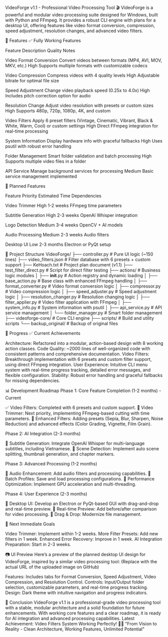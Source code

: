 VideoForge v1.1 - Professional Video Processing Tool 🎬
VideoForge is a powerful and modular video processing suite designed for Windows, built with Python and FFmpeg. It provides a robust CLI engine with plans for a desktop UI, offering features like video format conversion, compression, speed adjustment, resolution changes, and advanced video filters.

🎯 Features
✅ Fully Working Features



Feature
Description
Quality
Notes



Video Format Conversion
Convert videos between formats (MP4, AVI, MOV, MKV, etc.)
High
Supports multiple formats with customizable codecs


Video Compression
Compress videos with 4 quality levels
High
Adjustable bitrate for optimal file size


Speed Adjustment
Change video playback speed (0.25x to 4.0x)
High
Includes pitch correction option for audio


Resolution Change
Adjust video resolution with presets or custom sizes
High
Supports 480p, 720p, 1080p, 4K, and custom


Video Filters
Apply 6 preset filters (Vintage, Cinematic, Vibrant, Black & White, Warm, Cool) or custom settings
High
Direct FFmpeg integration for real-time processing


System Information
Display hardware info with graceful fallbacks
High
Uses psutil with robust error handling


Folder Management
Smart folder validation and batch processing
High
Supports multiple video files in a folder


API Service
Manage background services for processing
Medium
Basic service management implemented


🚧 Planned Features



Feature
Priority
Estimated Time
Dependencies



Video Trimmer
High
1-2 weeks
FFmpeg time parameters


Subtitle Generation
High
2-3 weeks
OpenAI Whisper integration


Logo Detection
Medium
3-4 weeks
OpenCV + AI models


Audio Processing
Medium
2-3 weeks
Audio filters


Desktop UI
Low
2-3 months
Electron or PyQt setup



📁 Project Structure
VideoForge/
├── controller.py                           # Pure UI logic (~150 lines)
├── video_filters.json                     # Filter database with 6 presets + custom support
├── KeHoach.txt                            # Project plan document (v1.1)
├── test_filter_direct.py                   # Script for direct filter testing
├── actions/                               # Business logic modules
│   ├── __init__.py                        # Action registry and dynamic loading
│   ├── base_action.py                     # Base class with enhanced FFmpeg handling
│   ├── format_converter.py                # Video format conversion logic
│   ├── compressor.py                      # Video compression logic
│   ├── speed_adjuster.py                  # Speed adjustment logic
│   ├── resolution_changer.py              # Resolution changing logic
│   ├── filter_applier.py                  # Video filter application with FFmpeg
│   ├── system_info.py                     # System information with psutil
│   ├── api_service.py                     # API service management
│   └── folder_manager.py                  # Smart folder management
├── videoforge-core/                       # Core CLI engine
├── scripts/                               # Build and utility scripts
└── backup_original/                       # Backup of original files


🚀 Progress
✅ Current Achievements

Architecture: Refactored into a modular, action-based design with 8 working action classes.
Code Quality: ~2000 lines of well-organized code with consistent patterns and comprehensive documentation.
Video Filters: Breakthrough implementation with 6 presets and custom filter support, using direct FFmpeg integration.
User Experience: Intuitive CLI menu system with real-time progress tracking, detailed error messages, and flexible configuration.
Stability: Robust error handling and graceful fallbacks for missing dependencies.

📊 Development Roadmap
Phase 1: Core Feature Completion (1-2 months) - Current

✅ Video Filters: Completed with 6 presets and custom support.
🚧 Video Trimmer: Next priority, implementing FFmpeg-based cutting with time parameters.
🚧 Enhanced Filters: Adding presets (Sepia, Blur, Sharpen, Noise Reduction) and advanced effects (Color Grading, Vignette, Film Grain).

Phase 2: AI Integration (2-3 months)

🚧 Subtitle Generation: Integrate OpenAI Whisper for multi-language subtitles, including Vietnamese.
🚧 Scene Detection: Implement auto scene splitting, thumbnail generation, and chapter markers.

Phase 3: Advanced Processing (1-2 months)

🚧 Audio Enhancement: Add audio filters and processing capabilities.
🚧 Batch Profiles: Save and load processing configurations.
🚧 Performance Optimization: Implement GPU acceleration and multi-threading.

Phase 4: User Experience (2-3 months)

🚧 Desktop UI: Develop an Electron or PyQt-based GUI with drag-and-drop and real-time preview.
🚧 Real-time Preview: Add before/after comparison for video processing.
🚧 Drag & Drop: Modernize file management.

🎯 Next Immediate Goals

Video Trimmer: Implement within 1-2 weeks.
More Filter Presets: Add new filters in 1 week.
Enhanced Error Recovery: Improve in 1 week.
AI Integration Preparation: Start in 2-3 weeks.


📷 UI Preview
Here’s a preview of the planned desktop UI design for VideoForge, inspired by a similar video processing tool:
(Replace with the actual URL of the uploaded image on GitHub)

Features: Includes tabs for Format Conversion, Speed Adjustment, Video Compression, and Resolution Control.
Controls: Input/Output folder selection, customizable parameters, and real-time progress tracking.
Design: Dark theme with intuitive navigation and progress indicators.


🏁 Conclusion
VideoForge v1.1 is a professional-grade video processing tool with a stable, modular architecture and a solid foundation for future enhancements. With working core features and a clear roadmap, it is ready for AI integration and advanced processing capabilities.
Latest Achievement: Video Filters System Working Perfectly! 🎨✨
"From Vision to Reality - Clean Architecture, Working Features, Unlimited Potential"

